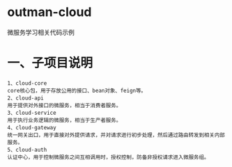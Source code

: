 # outman-cloud
 微服务学习相关代码示例
 
 # 一、子项目说明
    1、cloud-core 
    core核心包，用于存放公用的接口、bean对象、feign等。
    2、cloud-api
    用于提供对外接口的微服务，相当于消费者服务。
    3、cloud-service
    用于执行业务逻辑的微服务，相当于生产者服务。
    4、cloud-gateway
    统一网关出口，用于直接对外提供请求，并对请求进行初步处理，然后通过路由转发到相关内部服务。
    5、cloud-auth
    认证中心，用于控制微服务之间互相调用时，授权控制，防备非授权请求进入微服务组。
